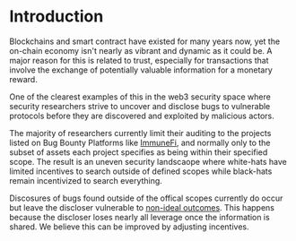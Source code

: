 # Introduction

Blockchains and smart contract have existed for many years now, yet the on-chain economy isn't nearly as vibrant and dynamic as it could be. A major reason for this is related to trust, especially for transactions that involve the exchange of potentially valuable information for a monetary reward.  


One of the clearest examples of this in the web3 security space where security researchers strive to uncover and disclose bugs to vulnerable protocols before they are discovered and exploited by malicious actors. 

The majority of researchers currently limit their auditing to the projects listed on Bug Bounty Platforms like [ImmuneFi](https://immunefi.com/bug-bounty/), and normally only to the subset of assets each project specifies as being within their specified scope. The result is an uneven security landscaope where white-hats have limited incentives to search outside of defined scopes while black-hats remain incentivized to search everything.

Discosures of bugs found outside of the offical scopes currently do occur but leave the discloser vulnerable to [non-ideal outcomes](https://x.com/WhiteHatMage/status/1850899212902310004). This happens because the discloser loses nearly all leverage once the information is shared. We believe this can be improved by adjusting incentives.